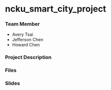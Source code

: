 # ncku_smart_city_project

### Team Member
- Avery Tsai
- Jefferson Chen
- Howard Chen

### Project Description

### Files

### Slides
